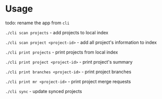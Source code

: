 
# Usage

todo: rename the app from ``cli``

``./cli scan projects`` - add projects to local index

``./cli scan project <project-id>`` - add all project's information to index

``./cli print projects`` - print projects from local index

``./cli print project <project-id>`` - print project's summary

``./cli print branches <project-id>`` - print project branches

``./cli print mr <project-id>`` - print project merge requests

``./cli sync`` - update synced projects
